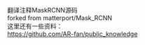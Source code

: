 翻译注释MaskRCNN源码  
forked from matterport/Mask_RCNN  
这里还有一些资料：  
https://github.com/AR-fan/public_knowledge  
